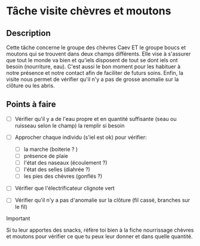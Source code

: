 # Tâche visite chèvres et moutons

## Description
Cette tâche concerne le groupe des chèvres Caev ET le groupe boucs et moutons qui se trouvent dans deux champs différents. Elle vise à s'assurer que tout le monde va bien et qu'iels disposent de tout se dont iels ont besoin (nourriture, eau). C'est aussi le bon moment pour les habituer à notre présence et notre contact afin de faciliter de futurs soins.
Enfin, la visite nous permet de vérifier qu'il n'y a pas de grosse anomalie sur la clôture ou les abris.

## Points à faire

- [ ] Vérifier qu'il y a de l'eau propre et en quantité suffisante (seau ou ruisseau selon le champ) la remplir si besoin

- [ ] Approcher chaque individu (s'iel est ok) pour vérifier: 
  - [ ] la marche (boiterie ? )
  - [ ] présence de plaie 
  - [ ] l'état des naseaux (écoulement ?)
  - [ ] l'état des selles (diahrée ?)
  - [ ] les pies des chèvres (gonflés ?)

- [ ] Vérifier que l'électrificateur clignote vert
- [ ] Vérifier qu'il n'y a pas d'anomalie sur la clôture (fil cassé, branches sur le fil)

> [!IMPORTANT]  
> Si tu leur apportes des snacks, réfère toi bien à la fiche nourrissage chèvres et moutons pour vérifier ce que tu peux leur donner et dans quelle quantité.


